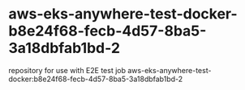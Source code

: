 # aws-eks-anywhere-test-docker-b8e24f68-fecb-4d57-8ba5-3a18dbfab1bd-2
repository for use with E2E test job aws-eks-anywhere-test-docker:b8e24f68-fecb-4d57-8ba5-3a18dbfab1bd-2
